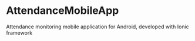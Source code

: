 # AttendanceMobileApp
Attendance monitoring mobile application for Android, developed with Ionic framework
